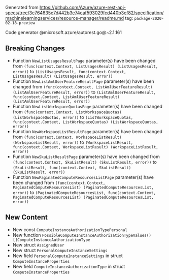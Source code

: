 Generated from https://github.com/Azure/azure-rest-api-specs/tree/3c764635e7d442b3e74caf593029fcd440b3ef82/specification/machinelearningservices/resource-manager/readme.md tag: `package-2020-02-18-preview`

Code generator @microsoft.azure/autorest.go@~2.1.161

## Breaking Changes

- Function `NewListUsagesResultPage` parameter(s) have been changed from `(func(context.Context, ListUsagesResult) (ListUsagesResult, error))` to `(ListUsagesResult, func(context.Context, ListUsagesResult) (ListUsagesResult, error))`
- Function `NewListAmlUserFeatureResultPage` parameter(s) have been changed from `(func(context.Context, ListAmlUserFeatureResult) (ListAmlUserFeatureResult, error))` to `(ListAmlUserFeatureResult, func(context.Context, ListAmlUserFeatureResult) (ListAmlUserFeatureResult, error))`
- Function `NewListWorkspaceQuotasPage` parameter(s) have been changed from `(func(context.Context, ListWorkspaceQuotas) (ListWorkspaceQuotas, error))` to `(ListWorkspaceQuotas, func(context.Context, ListWorkspaceQuotas) (ListWorkspaceQuotas, error))`
- Function `NewWorkspaceListResultPage` parameter(s) have been changed from `(func(context.Context, WorkspaceListResult) (WorkspaceListResult, error))` to `(WorkspaceListResult, func(context.Context, WorkspaceListResult) (WorkspaceListResult, error))`
- Function `NewSkuListResultPage` parameter(s) have been changed from `(func(context.Context, SkuListResult) (SkuListResult, error))` to `(SkuListResult, func(context.Context, SkuListResult) (SkuListResult, error))`
- Function `NewPaginatedComputeResourcesListPage` parameter(s) have been changed from `(func(context.Context, PaginatedComputeResourcesList) (PaginatedComputeResourcesList, error))` to `(PaginatedComputeResourcesList, func(context.Context, PaginatedComputeResourcesList) (PaginatedComputeResourcesList, error))`

## New Content

- New const `ComputeInstanceAuthorizationTypePersonal`
- New function `PossibleComputeInstanceAuthorizationTypeValues() []ComputeInstanceAuthorizationType`
- New struct `AssignedUser`
- New struct `PersonalComputeInstanceSettings`
- New field `PersonalComputeInstanceSettings` in struct `ComputeInstanceProperties`
- New field `ComputeInstanceAuthorizationType` in struct `ComputeInstanceProperties`
